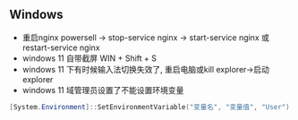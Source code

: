 
## Windows

- 重启nginx
powersell -> stop-service nginx -> start-service nginx 或 restart-service nginx
- windows 11 自带截屏 WIN + Shift + S
- windows 11 下有时候输入法切换失效了, 重启电脑或kill explorer->启动explorer
- windows 11 域管理员设置了不能设置环境变量
```powershell
[System.Environment]::SetEnvironmentVariable("变量名", "变量值", "User")
```
